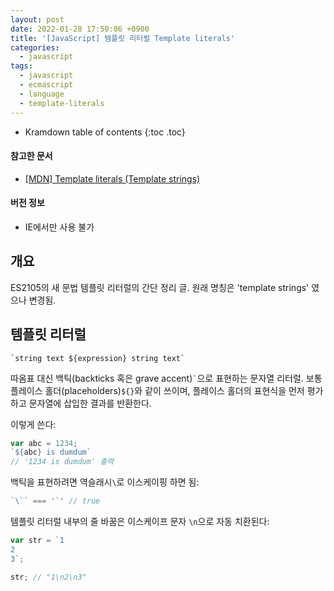 ```yaml
---
layout: post
date: 2022-01-28 17:50:06 +0900
title: '[JavaScript] 템플릿 리터럴 Template literals'
categories:
  - javascript
tags:
  - javascript
  - ecmascript
  - language
  - template-literals
---
```


* Kramdown table of contents
{:toc .toc}

#### 참고한 문서

- [\[MDN\] Template literals (Template strings)](https://developer.mozilla.org/en-US/docs/Web/JavaScript/Reference/Template_literals)

#### 버전 정보

- IE에서만 사용 불가


## 개요

ES2105의 새 문법 템플릿 리터럴의 간단 정리 글. 원래 명칭은 'template strings' 였으나 변경됨.


## 템플릿 리터럴

```
`string text ${expression} string text`
```

따옴표 대신 백틱(backticks 혹은 grave accent)``` ` ```으로 표현하는 문자열 리터럴. 보통 플레이스 홀더(placeholders)`${}`와 같이 쓰이며, 플레이스 홀더의 표현식을 먼저 평가하고 문자열에 삽입한 결과를 반환한다.

이렇게 쓴다:

```js
var abc = 1234;
`${abc} is dumdum`
// '1234 is dumdum' 출력
```

백틱을 표현하려면 역슬래시`\`로 이스케이핑 하면 됨:

```js
`\`` === '`' // true
```

템플릿 리터럴 내부의 줄 바꿈은 이스케이프 문자 `\n`으로 자동 치환된다:

```js
var str = `1
2
3`;

str; // "1\n2\n3"
```
